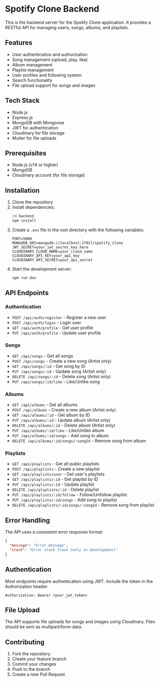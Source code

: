 # Spotify Clone Backend

This is the backend server for the Spotify Clone application. It provides a RESTful API for managing users, songs, albums, and playlists.

## Features

- User authentication and authorization
- Song management (upload, play, like)
- Album management
- Playlist management
- User profiles and following system
- Search functionality
- File upload support for songs and images

## Tech Stack

- Node.js
- Express.js
- MongoDB with Mongoose
- JWT for authentication
- Cloudinary for file storage
- Multer for file uploads

## Prerequisites

- Node.js (v14 or higher)
- MongoDB
- Cloudinary account (for file storage)

## Installation

1. Clone the repository
2. Install dependencies:
   ```bash
   cd backend
   npm install
   ```
3. Create a `.env` file in the root directory with the following variables:
   ```
   PORT=5000
   MONGODB_URI=mongodb://localhost:27017/spotify_clone
   JWT_SECRET=your_jwt_secret_key_here
   CLOUDINARY_CLOUD_NAME=your_cloud_name
   CLOUDINARY_API_KEY=your_api_key
   CLOUDINARY_API_SECRET=your_api_secret
   ```
4. Start the development server:
   ```bash
   npm run dev
   ```

## API Endpoints

### Authentication

- `POST /api/auth/register` - Register a new user
- `POST /api/auth/login` - Login user
- `GET /api/auth/profile` - Get user profile
- `PUT /api/auth/profile` - Update user profile

### Songs

- `GET /api/songs` - Get all songs
- `POST /api/songs` - Create a new song (Artist only)
- `GET /api/songs/:id` - Get song by ID
- `PUT /api/songs/:id` - Update song (Artist only)
- `DELETE /api/songs/:id` - Delete song (Artist only)
- `PUT /api/songs/:id/like` - Like/Unlike song

### Albums

- `GET /api/albums` - Get all albums
- `POST /api/albums` - Create a new album (Artist only)
- `GET /api/albums/:id` - Get album by ID
- `PUT /api/albums/:id` - Update album (Artist only)
- `DELETE /api/albums/:id` - Delete album (Artist only)
- `PUT /api/albums/:id/like` - Like/Unlike album
- `PUT /api/albums/:id/songs` - Add song to album
- `DELETE /api/albums/:id/songs/:songId` - Remove song from album

### Playlists

- `GET /api/playlists` - Get all public playlists
- `POST /api/playlists` - Create a new playlist
- `GET /api/playlists/user` - Get user's playlists
- `GET /api/playlists/:id` - Get playlist by ID
- `PUT /api/playlists/:id` - Update playlist
- `DELETE /api/playlists/:id` - Delete playlist
- `PUT /api/playlists/:id/follow` - Follow/Unfollow playlist
- `PUT /api/playlists/:id/songs` - Add song to playlist
- `DELETE /api/playlists/:id/songs/:songId` - Remove song from playlist

## Error Handling

The API uses a consistent error response format:

```json
{
  "message": "Error message",
  "stack": "Error stack trace (only in development)"
}
```

## Authentication

Most endpoints require authentication using JWT. Include the token in the Authorization header:

```
Authorization: Bearer <your_jwt_token>
```

## File Upload

The API supports file uploads for songs and images using Cloudinary. Files should be sent as multipart/form-data.

## Contributing

1. Fork the repository
2. Create your feature branch
3. Commit your changes
4. Push to the branch
5. Create a new Pull Request

